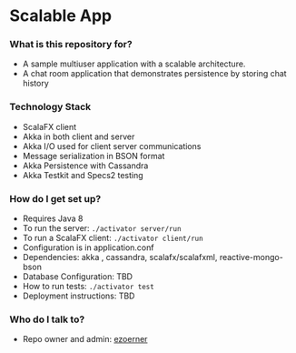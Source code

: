 # Scalable App #

### What is this repository for? ###

* A sample multiuser application with a scalable architecture.
* A chat room application that demonstrates persistence by storing chat history

### Technology Stack ###

* ScalaFX client
* Akka in both client and server
* Akka I/O used for client server communications
* Message serialization in BSON format
* Akka Persistence with Cassandra
* Akka Testkit and Specs2 testing

### How do I get set up? ###

* Requires Java 8
* To run the server:  `./activator server/run`
* To run a ScalaFX client:  `./activator client/run`
* Configuration is in application.conf
* Dependencies: akka , cassandra, scalafx/scalafxml, reactive-mongo-bson
* Database Configuration: TBD
* How to run tests: `./activator test`
* Deployment instructions: TBD

### Who do I talk to? ###

* Repo owner and admin: [ezoerner](https://bitbucket.org/ezoerner)
